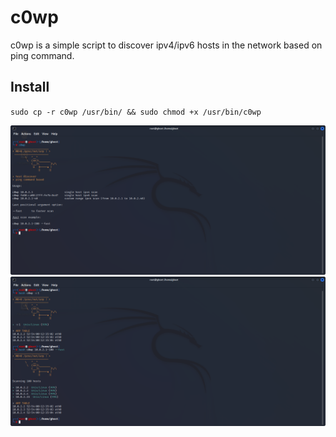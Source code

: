 # c0wp
c0wp is a simple script to discover ipv4/ipv6 hosts in the network based on ping command.  

## Install

`sudo cp -r c0wp /usr/bin/ && sudo chmod +x /usr/bin/c0wp`

![alt text](https://github.com/0bfxgh0st/c0wp/blob/main/screenshots/c0wp_1.png)
![alt text](https://github.com/0bfxgh0st/c0wp/blob/main/screenshots/c0wp_2.png)
